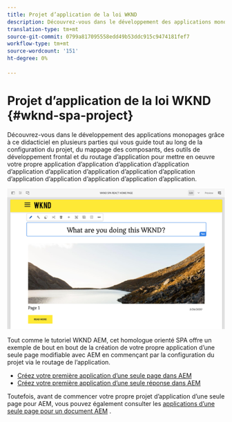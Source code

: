 ```yaml
---
title: Projet d’application de la loi WKND
description: Découvrez-vous dans le développement des applications monopages grâce à ce didacticiel en plusieurs parties qui vous guide tout au long de la configuration du projet, du mappage des composants, des outils de développement frontal et du routage d’application pour mettre en oeuvre votre propre application d’application d’application d’application d’application d’application d’application à l’aide de React et d’Angular.
translation-type: tm+mt
source-git-commit: 0799a817095558edd49b53ddc915c9474181fef7
workflow-type: tm+mt
source-wordcount: '151'
ht-degree: 0%

---
```



# Projet d’application de la loi WKND {#wknd-spa-project}

Découvrez-vous dans le développement des applications monopages grâce à ce didacticiel en plusieurs parties qui vous guide tout au long de la configuration du projet, du mappage des composants, des outils de développement frontal et du routage d’application pour mettre en oeuvre votre propre application d’application d’application d’application d’application d’application d’application d’application d’application d’application d’application d’application d’application d’application.

![Projet d’application de la loi WKND](assets/wknd-spa-project.png)

Tout comme le tutoriel WKND AEM, cet homologue orienté SPA offre un exemple de bout en bout de la création de votre propre application d’une seule page modifiable avec AEM en commençant par la configuration du projet via le routage de l’application.

* [Créez votre première application d’une seule page dans AEM](https://docs.adobe.com/content/help/en/experience-manager-learn/spa-angular-tutorial/overview.html)
* [Créez votre première application d’une seule réponse dans AEM](https://docs.adobe.com/content/help/en/experience-manager-learn/spa-react-tutorial/overview.html)

Toutefois, avant de commencer votre propre projet d’application d’une seule page pour AEM, vous pouvez également consulter les [applications d’une seule page pour un document AEM](developing.md) .
